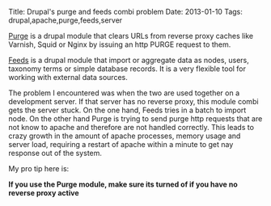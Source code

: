 Title: Drupal's purge and feeds combi problem
Date: 2013-01-10
Tags: drupal,apache,purge,feeds,server

[Purge](http://drupal.org/project/purge) is a drupal module that clears URLs from reverse proxy caches like Varnish, Squid or Nginx by issuing an http PURGE request to them.

[Feeds](http://drupal.org/project/feeds) is a drupal module that import or aggregate data as nodes, users, taxonomy terms or simple database records. It is a very flexible tool for working with external data sources.

The problem I encountered was when the two are used together on a development server. If that server has no reverse proxy, this module combi gets the server stuck. On the one hand, Feeds tries in a batch to import node. On the other hand Purge is trying to send purge http requests that are not know to apache and therefore are not handled correctly. This leads to crazy growth in the amount of apache processes, memory usage and server load, requiring a restart of apache within a minute to get nay response out of the system.

My pro tip here is:

**If you use the Purge module, make sure its turned of if you have no reverse proxy active**
